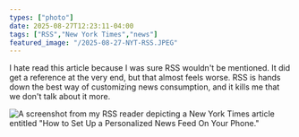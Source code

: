 ```yaml
---
types: ["photo"]
date: 2025-08-27T12:23:11-04:00
tags: ["RSS","New York Times","news"]
featured_image: "/2025-08-27-NYT-RSS.JPEG"
---
```

I hate read this article because I was sure RSS wouldn't be mentioned. It did get a reference at the very end, but that almost feels worse. RSS is hands down the best way of customizing news consumption, and it kills me that we don't talk about it more.

![A screenshot from my RSS reader depicting a New York Times article entitled "How to Set Up a Personalized News Feed On Your Phone."](/2025-08-27-NYT-RSS.JPEG)